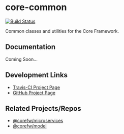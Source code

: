 core-common
===========

[![Build Status](https://travis-ci.com/corefw/core-common.svg?branch=master)][travis-link]

Common classes and utilities for the Core Framework.


## Documentation

Coming Soon...


## Development Links

* [Travis-CI Project Page][travis-link]
* [GitHub Project Page][github-link]


## Related Projects/Repos

* [@corefw/microservices][core-microservices]
* [@corefw/model][core-model]



[travis-link]:        https://travis-ci.com/corefw/core-common
[github-link]:        https://github.com/corefw/core-common

[core-microservices]: https://github.com/corefw/core-microservices
[core-model]:         https://github.com/corefw/core-model
